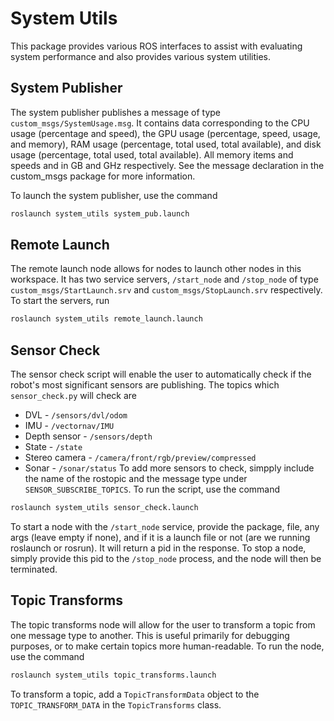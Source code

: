 # System Utils

This package provides various ROS interfaces to assist with evaluating system performance and also provides various system utilities.

## System Publisher
The system publisher publishes a message of type `custom_msgs/SystemUsage.msg`. It contains data corresponding to the CPU usage (percentage and speed), the GPU usage (percentage, speed, usage, and memory), RAM usage (percentage, total used, total available), and disk usage (percentage, total used, total available). All memory items and speeds and in GB and GHz respectively. See the message declaration in the custom_msgs package for more information.

To launch the system publisher, use the command
```bash
roslaunch system_utils system_pub.launch
```

## Remote Launch
The remote launch node allows for nodes to launch other nodes in this workspace. It has two service servers, `/start_node` and `/stop_node` of type `custom_msgs/StartLaunch.srv` and `custom_msgs/StopLaunch.srv` respectively. To start the servers, run
```bash
roslaunch system_utils remote_launch.launch
```

## Sensor Check
The sensor check script will enable the user to automatically check if the robot's most significant sensors are publishing. The topics which `sensor_check.py` will check are
- DVL - `/sensors/dvl/odom`
- IMU - `/vectornav/IMU`
- Depth sensor - `/sensors/depth`
- State - `/state`
- Stereo camera - `/camera/front/rgb/preview/compressed`
- Sonar - `/sonar/status`
To add more sensors to check, simpply include the name of the rostopic and the message type under `SENSOR_SUBSCRIBE_TOPICS`. To run the script, use the command
```bash
roslaunch system_utils sensor_check.launch
```

To start a node with the `/start_node` service, provide the package, file, any args (leave empty if none), and if it is a launch file or not (are we running roslaunch or rosrun). It will return a pid in the response. To stop a node, simply provide this pid to the `/stop_node` process, and the node will then be terminated.

## Topic Transforms

The topic transforms node will allow for the user to transform a topic from one message type to another. This is useful primarily for debugging purposes, or to make certain topics more human-readable. To run the node, use the command
```bash
roslaunch system_utils topic_transforms.launch
```

To transform a topic, add a `TopicTransformData` object to the `TOPIC_TRANSFORM_DATA` in the `TopicTransforms` class. 
